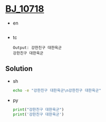 # [BJ_10718](https://acmicpc.net/problem/10718)

* en

  ```en

  ```

* tc

  ```tc
  Output: 강한친구 대한육군
  강한친구 대한육군
  ```

## Solution

* sh

  ```sh
  echo -e "강한친구 대한육군\n강한친구 대한육군"
  ```

* py

  ```py
  print("강한친구 대한육군")
  print('강한친구 대한육군')
  ```
